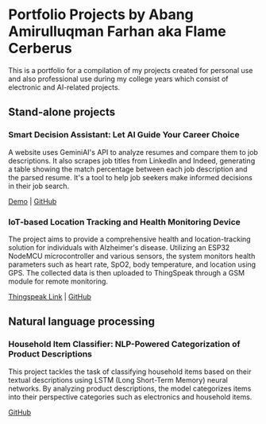 # Portfolio Projects by Abang Amirulluqman Farhan aka Flame Cerberus

This is a portfolio for a compilation of my projects created for personal use and also professional use during my college years which consist of electronic and AI-related projects.

## Stand-alone projects

### Smart Decision Assistant: Let AI Guide Your Career Choice

A website uses GeminiAI's API to analyze resumes and compare them to job descriptions. It also scrapes job titles from LinkedIn and Indeed, generating a table showing the match percentage between each job description and the parsed resume. It's a tool to help job seekers make informed decisions in their job search.

[Demo](https://career-decision-maker-using-geminiapi.streamlit.app/) | [GitHub](https://github.com/FlameCerberus/Career-Decision-Maker-using-GeminiAPI)

### IoT-based Location Tracking and Health Monitoring Device

The project aims to provide a comprehensive health and location-tracking solution for individuals with Alzheimer's disease. Utilizing an ESP32 NodeMCU microcontroller and various sensors, the system monitors health parameters such as heart rate, SpO2, body temperature, and location using GPS. The collected data is then uploaded to ThingSpeak through a GSM module for remote monitoring.

[Thingspeak Link](https://thingspeak.com/channels/1899118) | [GitHub](https://github.com/FlameCerberus/IoT-based-Location-Tracking-and-Health-Monitoring-Device)

## Natural language processing

### Household Item Classifier: NLP-Powered Categorization of Product Descriptions

This project tackles the task of classifying household items based on their textual descriptions using LSTM (Long Short-Term Memory) neural networks. By analyzing product descriptions, the model categorizes items into their perspective categories such as electronics and household items.

[GitHub](https://github.com/FlameCerberus/Products-Categorization-using-LSTM)
